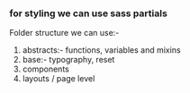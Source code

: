 ### for styling we can use sass partials

Folder structure we can use:-

1. abstracts:- functions, variables and mixins
2. base:- typography, reset
3. components
4. layouts / page level
